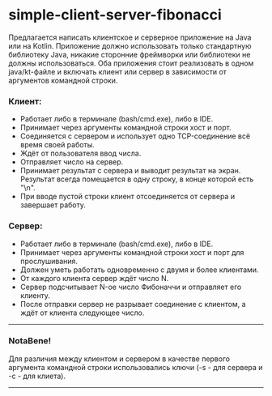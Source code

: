 # simple-client-server-fibonacci
Предлагается написать клиентское и серверное приложение на Java или на Kotlin. Приложение должно использовать только стандартную библиотеку Java, никакие сторонние фреймворки или библиотеки не должны использоваться. Оба приложения стоит реализовать в одном java/kt-файле и включать клиент или сервер в зависимости от аргументов командной строки.
### Клиент:
- Работает либо в терминале (bash/cmd.exe), либо в IDE.
- Принимает через аргументы командной строки хост и порт.
- Соединяется с сервером и использует одно TCP-соединение всё время своей работы.
- Ждёт от пользователя ввод числа.
- Отправляет число на сервер.
- Принимает результат с сервера и выводит результат на экран. Результат всегда помещается в одну строку, в конце которой есть "\n".
- При вводе пустой строки клиент отсоединяется от сервера и завершает работу.
### Сервер:
- Работает либо в терминале (bash/cmd.exe), либо в IDE.
- Принимает через аргументы командной строки хост и порт для прослушивания.
- Должен уметь работать одновременно с двумя и более клиентами.
- От каждого клиента сервер ждёт число N.
- Сервер подсчитывает N-ое число Фибоначчи и отправляет его клиенту.
- После отправки сервер не разрывает соединение с клиентом, а ждёт от клиента следующее число.

---

### NotaBene! 
Для различия между клиентом и сервером в качестве первого аргумента командной строки использовались ключи (-s - для сервера и -c - для клиета). 

---
